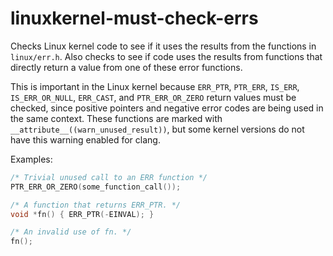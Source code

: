 # linuxkernel-must-check-errs

Checks Linux kernel code to see if it uses the results from the
functions in `linux/err.h`. Also checks to see if code uses the results
from functions that directly return a value from one of these error
functions.

This is important in the Linux kernel because `ERR_PTR`, `PTR_ERR`,
`IS_ERR`, `IS_ERR_OR_NULL`, `ERR_CAST`, and `PTR_ERR_OR_ZERO` return
values must be checked, since positive pointers and negative error codes
are being used in the same context. These functions are marked with
`__attribute__((warn_unused_result))`, but some kernel versions do not
have this warning enabled for clang.

Examples:

```c
/* Trivial unused call to an ERR function */
PTR_ERR_OR_ZERO(some_function_call());

/* A function that returns ERR_PTR. */
void *fn() { ERR_PTR(-EINVAL); }

/* An invalid use of fn. */
fn();
```
